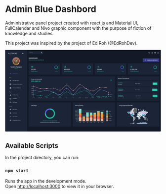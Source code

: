 # Admin Blue Dashbord

Administrative panel project created with react js and Material UI, FullCalendar and Nivo graphic component with the purpose of fiction of knowledge and studies.

This project was inspired by the project of Ed Roh (@EdRohDev).


![dashboard](src/assets/Screenshot.png)


## Available Scripts

In the project directory, you can run:

### `npm start`

Runs the app in the development mode.\
Open [http://localhost:3000](http://localhost:3000) to view it in your browser.



